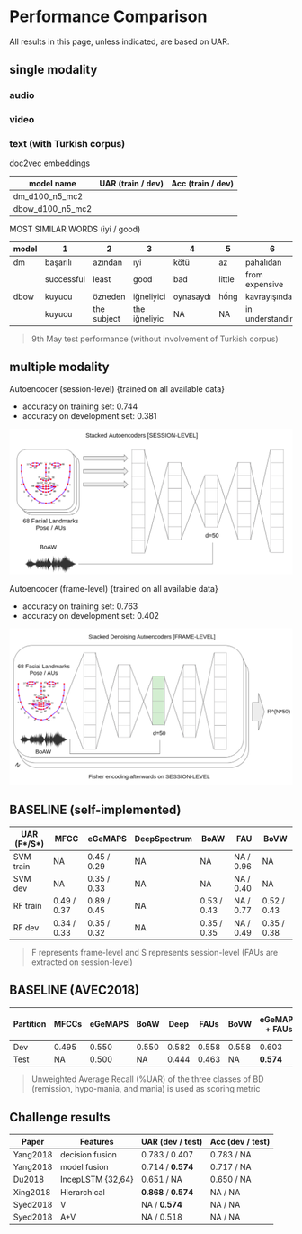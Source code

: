 # Performance Comparison

All results in this page, unless indicated, are based on UAR.

## single modality

### audio 

### video

### text (with Turkish corpus)

doc2vec embeddings 

| model name        | UAR (train / dev)| Acc (train / dev) | 
| --                | --        | --      |
| dm_d100_n5_mc2    |  |   |
| dbow_d100_n5_mc2  |  |   | 

MOST SIMILAR WORDS (iyi / good)

| model | 1 | 2 | 3 | 4 | 5 | 6 | 7 | 8 |
| --    | - | - | - | - | - | - | - | - |
| dm    | başarılı | azından | ıyi | kötü | az | pahalıdan | gelişmişe | sağlıklısı | basitinden | 
|       | successful | least | good | bad | little | from expensive | advanced to | healthiest | from simple | 
| dbow  | kuyucu | özneden | iğneliyici | oynasaydı | hồng | kavrayışında | kümesinin | kirpiklerden |
|       | kuyucu | the subject | the iğneliyic | NA | NA | in understanding | set of | the lash |

> 9th May test performance (without involvement of Turkish corpus)

## multiple modality

Autoencoder (session-level) {trained on all available data}

* accuracy on training set: 0.744
* accuracy on development set: 0.381

![](../images/models/structure_session.png)

Autoencoder (frame-level) {trained on all available data}

* accuracy on training set: 0.763
* accuracy on development set: 0.402

![](../images/models/structure_frame.png)


## BASELINE (self-implemented)

| UAR (F\*/S\*) | MFCC        | eGeMAPS     | DeepSpectrum | BoAW        | FAU       | BoVW        |
| --            | --          | --          | --           | --          | --        | --          |
| SVM train     | NA          | 0.45 / 0.29 | NA           | NA          | NA / 0.96 | NA          |
| SVM dev       | NA          | 0.35 / 0.33 | NA           | NA          | NA / 0.40 | NA          |
| RF train      | 0.49 / 0.37 | 0.89 / 0.45 | NA           | 0.53 / 0.43 | NA / 0.77 | 0.52 / 0.43 |
| RF dev        | 0.34 / 0.33 | 0.35 / 0.32 | NA           | 0.35 / 0.35 | NA / 0.49 | 0.35 / 0.38 |

> F represents frame-level and S represents session-level (FAUs are extracted on session-level)


## BASELINE (AVEC2018)

| Partition | MFCCs | eGeMAPS | BoAW | Deep | FAUs | BoVW | eGeMAPS + FAUs | Deep + FAUs | 
| --        | --    | --      | --   | --   | --   | --   | --             | --          |
| Dev       | 0.495 | 0.550   | 0.550| 0.582| 0.558| 0.558| 0.603          | **0.635**   |
| Test      | NA    | 0.500   | NA   | 0.444| 0.463| NA   | **0.574**      | 0.444       |

> Unweighted Average Recall (%UAR) of the three classes of BD (remission, hypo-mania, and mania) is used as scoring metric

## Challenge results

| Paper     | Features          | UAR (dev / test)      | Acc (dev / test) | 
| --        | --                | --                    | --               |
| Yang2018  | decision fusion   | 0.783 / 0.407         | 0.783 / NA       |
| Yang2018  | model fusion      | 0.714 / **0.574**     | 0.717 / NA       |
| Du2018    | IncepLSTM {32,64} | 0.651 / NA            | 0.650 / NA       |
| Xing2018  | Hierarchical      | **0.868** / **0.574** | NA / NA          |
| Syed2018  | V                 | NA / **0.574**        | NA / NA          |
| Syed2018  | A+V               | NA / 0.518            | NA / NA          |